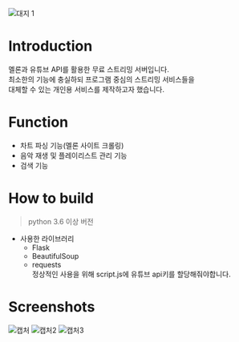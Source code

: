 ![대지 1](https://user-images.githubusercontent.com/29334258/69242417-289c4380-0be4-11ea-8a4d-56ed7621dec7.png)

# Introduction
멜론과 유튜브 API를 활용한 무료 스트리밍 서버입니다.  
최소한의 기능에 충실하되 프로그램 중심의 스트리밍 서비스들을  
대체할 수 있는 개인용 서비스를 제작하고자 했습니다.  

# Function
* 차트 파싱 기능(멜론 사이트 크롤링)
* 음악 재생 및 플레이리스트 관리 기능 
* 검색 기능

# How to build
> python 3.6 이상 버전
* 사용한 라이브러리
  * Flask 
  * BeautifulSoup 
  * requests  
정상적인 사용을 위해 script.js에 유튜브 api키를 할당해줘야합니다.
 
# Screenshots
![캡처](https://user-images.githubusercontent.com/29334258/69243140-c5131580-0be5-11ea-800f-91f7f46a3934.PNG)
![캡처2](https://user-images.githubusercontent.com/29334258/69243143-c7756f80-0be5-11ea-9204-cac6212a7fc0.PNG)
![캡처3](https://user-images.githubusercontent.com/29334258/69243147-c93f3300-0be5-11ea-9a92-e319ab5e656f.PNG)
